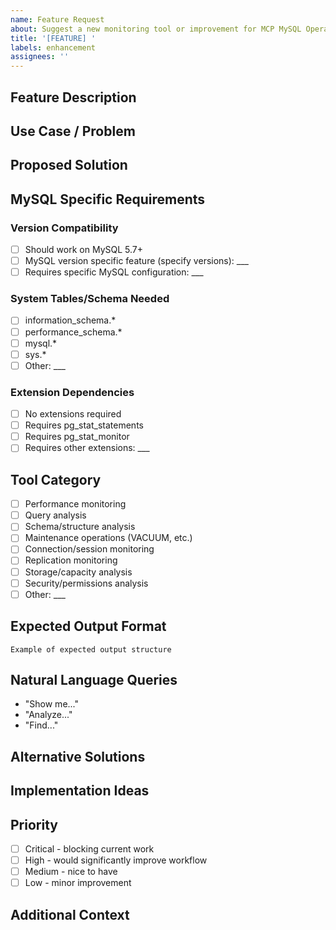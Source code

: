```yaml
---
name: Feature Request
about: Suggest a new monitoring tool or improvement for MCP MySQL Operations
title: '[FEATURE] '
labels: enhancement
assignees: ''
---
```


## Feature Description
<!-- A clear and concise description of the feature you'd like to see -->

## Use Case / Problem
<!-- What problem would this feature solve? What's your use case? -->

## Proposed Solution
<!-- Describe the solution you'd like to see implemented -->

## MySQL Specific Requirements
### Version Compatibility
- [ ] Should work on MySQL 5.7+
- [ ] MySQL version specific feature (specify versions): ___
- [ ] Requires specific MySQL configuration: ___

### System Tables/Schema Needed
<!-- List the MySQL system tables or schemas this feature would use -->
- [ ] information_schema.*
- [ ] performance_schema.*
- [ ] mysql.*
- [ ] sys.*
- [ ] Other: ___

### Extension Dependencies
- [ ] No extensions required
- [ ] Requires pg_stat_statements
- [ ] Requires pg_stat_monitor
- [ ] Requires other extensions: ___

## Tool Category
<!-- What type of monitoring tool would this be? -->
- [ ] Performance monitoring
- [ ] Query analysis
- [ ] Schema/structure analysis
- [ ] Maintenance operations (VACUUM, etc.)
- [ ] Connection/session monitoring
- [ ] Replication monitoring
- [ ] Storage/capacity analysis
- [ ] Security/permissions analysis
- [ ] Other: ___

## Expected Output Format
<!-- Describe what kind of data this tool should return -->
```
Example of expected output structure
```

## Natural Language Queries
<!-- Provide examples of how users would ask for this information -->
- "Show me..."
- "Analyze..."
- "Find..."

## Alternative Solutions
<!-- Are there existing tools or workarounds you've considered? -->

## Implementation Ideas
<!-- If you have ideas about how this could be implemented, share them -->

## Priority
<!-- How important is this feature to you? -->
- [ ] Critical - blocking current work
- [ ] High - would significantly improve workflow
- [ ] Medium - nice to have
- [ ] Low - minor improvement

## Additional Context
<!-- Add any other context, screenshots, or examples about the feature request -->
